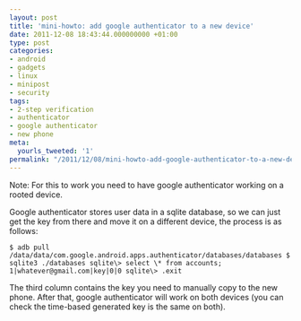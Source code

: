 ```yaml
---
layout: post
title: 'mini-howto: add google authenticator to a new device'
date: 2011-12-08 18:43:44.000000000 +01:00
type: post
categories:
- android
- gadgets
- linux
- minipost
- security
tags:
- 2-step verification
- authenticator
- google authenticator
- new phone
meta:
  yourls_tweeted: '1'
permalink: "/2011/12/08/mini-howto-add-google-authenticator-to-a-new-device/"
---
```

Note: For this to work you need to have google authenticator working on a rooted device.

Google authenticator stores user data in a sqlite database, so we can just get the key from there and move it on a different device, the process is as follows:

```
$ adb pull /data/data/com.google.android.apps.authenticator/databases/databases $ sqlite3 ./databases sqlite\> select \* from accounts; 1|whatever@gmail.com|key|0|0 sqlite\> .exit
```

The third column contains the key you need to manually copy to the new phone. After that, google authenticator will work on both devices (you can check the time-based generated key is the same on both).

